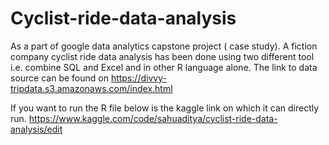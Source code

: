 # Cyclist-ride-data-analysis
As a part of google data analytics capstone project ( case study). A fiction company cyclist ride data analysis has been done using two different tool i.e. combine SQL and Excel and in other R language alone. 
The link to data source can be found on https://divvy-tripdata.s3.amazonaws.com/index.html

If you want to run the R file below is the kaggle link on which it can directly run.
https://www.kaggle.com/code/sahuaditya/cyclist-ride-data-analysis/edit
